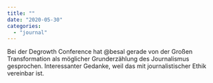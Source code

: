 ```yaml
---
title: ""
date: "2020-05-30"
categories: 
  - "journal"
---
```


Bei der Degrowth Conference hat @besal gerade von der Großen Transformation als möglicher Grunderzählung des Journalismus gesprochen. Interessanter Gedanke, weil das mit journalistischer Ethik vereinbar ist.
